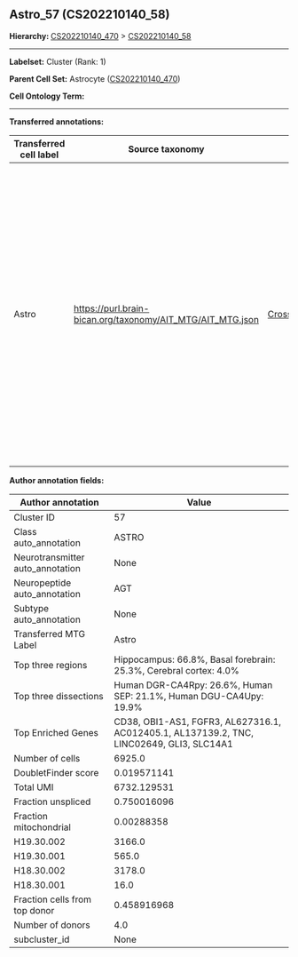 ## Astro_57 (CS202210140_58)
<b>Hierarchy: </b>
[CS202210140_470](https://purl.brain-bican.org/taxonomy/CS202210140#CS202210140_470) >
[CS202210140_58](https://purl.brain-bican.org/taxonomy/CS202210140#CS202210140_58)

---


**Labelset:** Cluster (Rank: 1)

**Parent Cell Set:** Astrocyte ([CS202210140_470](https://purl.brain-bican.org/taxonomy/CS202210140#CS202210140_470))



**Cell Ontology Term:** 

[MARKER GENES.]: #


---

[TRANSFERRED ANNOTATIONS.]: #


**Transferred annotations:**

| Transferred cell label | Source taxonomy | Source node accession | Algorithm name | Comment |
|------------------------|-----------------|-----------------------|----------------|---------|
|Astro|https://purl.brain-bican.org/taxonomy/AIT_MTG/AIT_MTG.json|[CrossArea_subclass:e47396020a](https://purl.brain-bican.org/taxonomy/AIT_MTG#CrossArea_subclass_e47396020a)||We performed PCA (50 components) on our full dataset, trained a random forest classifier (scikit-learn, class_ weight=‘balanced’, max_depth=50) on the MTG labels, and then predicted labels for all cells. We labeled each cluster with the mode of its constituent cells if two conditions were met: more than 0.8 of predicted labels matched the mode, and the mean probability of these pre- dictions was greater than 0.8.|

[AUTHOR ANNOTATION FIELDS.]: #


**Author annotation fields:**

| Author annotation | Value |
|-------------------|-------|
|Cluster ID|57|
|Class auto_annotation|ASTRO|
|Neurotransmitter auto_annotation|None|
|Neuropeptide auto_annotation|AGT|
|Subtype auto_annotation|None|
|Transferred MTG Label|Astro|
|Top three regions|Hippocampus: 66.8%, Basal forebrain: 25.3%, Cerebral cortex: 4.0%|
|Top three dissections|Human DGR-CA4Rpy: 26.6%, Human SEP: 21.1%, Human DGU-CA4Upy: 19.9%|
|Top Enriched Genes|CD38, OBI1-AS1, FGFR3, AL627316.1, AC012405.1, AL137139.2, TNC, LINC02649, GLI3, SLC14A1|
|Number of cells|6925.0|
|DoubletFinder score|0.019571141|
|Total UMI|6732.129531|
|Fraction unspliced|0.750016096|
|Fraction mitochondrial|0.00288358|
|H19.30.002|3166.0|
|H19.30.001|565.0|
|H18.30.002|3178.0|
|H18.30.001|16.0|
|Fraction cells from top donor|0.458916968|
|Number of donors|4.0|
|subcluster_id|None|
